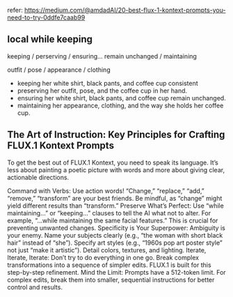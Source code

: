 

refer: https://medium.com/@amdadAI/20-best-flux-1-kontext-prompts-you-need-to-try-0ddfe7caab99

## local while keeping

keeping / perserving / ensuring... remain unchanged / maintaining

outfit / pose / appearance / clothing 

- keeping her white shirt, black pants, and coffee cup consistent
- preserving her outfit, pose, and the coffee cup in her hand.
- ensuring her white shirt, black pants, and coffee cup remain unchanged.
- maintaining her appearance, clothing, and the way she holds her coffee cup.

## The Art of Instruction: Key Principles for Crafting FLUX.1 Kontext Prompts

To get the best out of FLUX.1 Kontext, you need to speak its language. It’s less about painting a poetic picture with words and more about giving clear, actionable directions.

Command with Verbs: Use action words! “Change,” “replace,” “add,” “remove,” “transform” are your best friends. Be mindful, as “change” might yield different results than “transform.”
Preserve What’s Perfect: Use “while maintaining…” or “keeping…” clauses to tell the AI what not to alter. For example, “…while maintaining the same facial features.” This is crucial for preventing unwanted changes.
Specificity is Your Superpower: Ambiguity is your enemy. Name your subjects clearly (e.g., “the woman with short black hair” instead of “she”). Specify art styles (e.g., “1960s pop art poster style” not just “make it artistic”). Detail colors, textures, and lighting.
Iterate, Iterate, Iterate: Don’t try to do everything in one go. Break complex transformations into a sequence of simpler edits. FLUX.1 is built for this step-by-step refinement.
Mind the Limit: Prompts have a 512-token limit. For complex edits, break them into smaller, sequential instructions for better control and results.